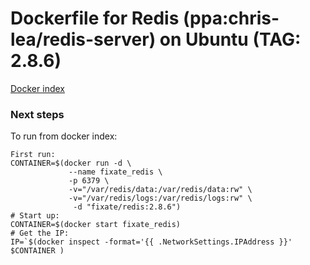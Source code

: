 # Dockerfile for Redis (ppa:chris-lea/redis-server) on Ubuntu (TAG: 2.8.6)

[Docker index](https://index.docker.io/u/fixate/redis-server/)

### Next steps

To run from docker index:

```shell
First run:
CONTAINER=$(docker run -d \
             --name fixate_redis \
             -p 6379 \
             -v="/var/redis/data:/var/redis/data:rw" \
             -v="/var/redis/logs:/var/redis/logs:rw" \
              -d "fixate/redis:2.8.6")
# Start up:
CONTAINER=$(docker start fixate_redis)
# Get the IP:
IP=`$(docker inspect -format='{{ .NetworkSettings.IPAddress }}' $CONTAINER )
```
